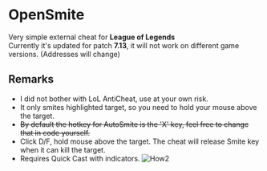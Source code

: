 # OpenSmite
Very simple external cheat for **League of Legends**  
Currently it's updated for patch **7.13**, it will not work on different game versions. (Addresses will change)  

## Remarks
* I did not bother with LoL AntiCheat, use at your own risk.  
* It only smites highlighted target, so you need to hold your mouse above the target.  
* ~~By default the hotkey for AutoSmite is the 'X' key, feel free to change that in code yourself.~~  
* Click D/F, hold mouse above the target. The cheat will release Smite key when it can kill the target.
* Requires Quick Cast with indicators.
![How2](https://user-images.githubusercontent.com/20826058/27505978-596c9de8-58ae-11e7-884b-3a34899e7095.jpg "How2")